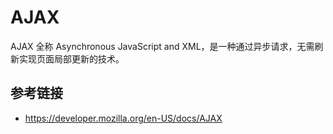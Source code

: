 # AJAX

AJAX 全称 Asynchronous JavaScript and XML，是一种通过异步请求，无需刷新实现页面局部更新的技术。

## 参考链接
* https://developer.mozilla.org/en-US/docs/AJAX
